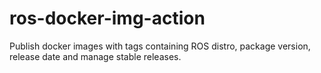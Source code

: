 # ros-docker-img-action
Publish docker images with tags containing ROS distro, package version, release date and manage stable releases.
